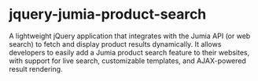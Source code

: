 # jquery-jumia-product-search
 A lightweight jQuery application that integrates with the Jumia API (or web search) to fetch and display product results dynamically. It allows developers to easily add a Jumia product search feature to their websites, with support for live search, customizable templates, and AJAX-powered result rendering.
